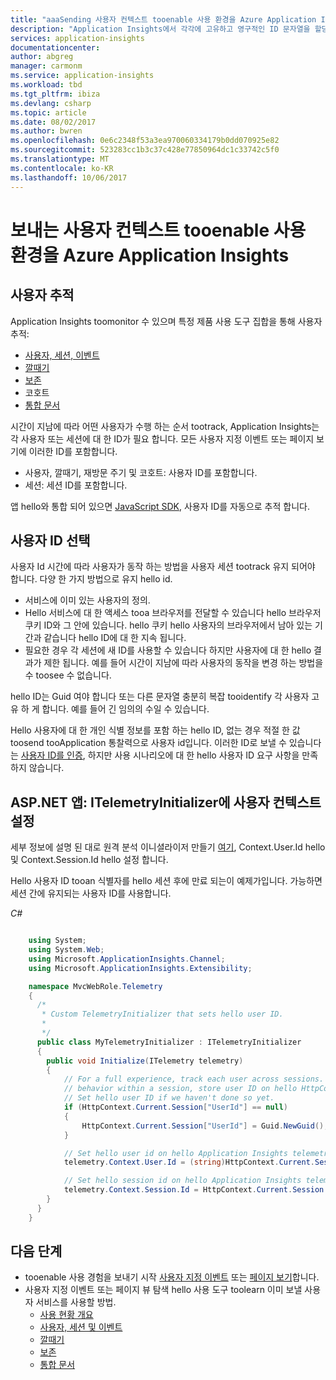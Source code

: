 ```yaml
---
title: "aaaSending 사용자 컨텍스트 tooenable 사용 환경을 Azure Application Insights | Microsoft Docs"
description: "Application Insights에서 각각에 고유하고 영구적인 ID 문자열을 할당한 후 사용자가 서비스를 통해 이동하는 방식을 추적합니다."
services: application-insights
documentationcenter: 
author: abgreg
manager: carmonm
ms.service: application-insights
ms.workload: tbd
ms.tgt_pltfrm: ibiza
ms.devlang: csharp
ms.topic: article
ms.date: 08/02/2017
ms.author: bwren
ms.openlocfilehash: 0e6c2348f53a3ea970060334179b0dd070925e82
ms.sourcegitcommit: 523283cc1b3c37c428e77850964dc1c33742c5f0
ms.translationtype: MT
ms.contentlocale: ko-KR
ms.lasthandoff: 10/06/2017
---
```

#  <a name="sending-user-context-tooenable-usage-experiences-in-azure-application-insights"></a>보내는 사용자 컨텍스트 tooenable 사용 환경을 Azure Application Insights

## <a name="tracking-users"></a>사용자 추적

Application Insights toomonitor 수 있으며 특정 제품 사용 도구 집합을 통해 사용자 추적: 
* [사용자, 세션, 이벤트](https://docs.microsoft.com/azure/application-insights/app-insights-usage-segmentation)
* [깔때기](https://docs.microsoft.com/azure/application-insights/usage-funnels)
* [보존](https://docs.microsoft.com/azure/application-insights/app-insights-usage-retention)
* 코호트
* [통합 문서](https://docs.microsoft.com/azure/application-insights/app-insights-usage-workbooks)

시간이 지남에 따라 어떤 사용자가 수행 하는 순서 tootrack, Application Insights는 각 사용자 또는 세션에 대 한 ID가 필요 합니다. 모든 사용자 지정 이벤트 또는 페이지 보기에 이러한 ID를 포함합니다.
- 사용자, 깔때기, 재방문 주기 및 코호트: 사용자 ID를 포함합니다.
- 세션: 세션 ID를 포함합니다.

앱 hello와 통합 되어 있으면 [JavaScript SDK](https://docs.microsoft.com/azure/application-insights/app-insights-javascript#set-up-application-insights-for-your-web-page), 사용자 ID를 자동으로 추적 합니다.

## <a name="choosing-user-ids"></a>사용자 ID 선택

사용자 Id 시간에 따라 사용자가 동작 하는 방법을 사용자 세션 tootrack 유지 되어야 합니다. 다양 한 가지 방법으로 유지 hello id.
- 서비스에 이미 있는 사용자의 정의.
- Hello 서비스에 대 한 액세스 tooa 브라우저를 전달할 수 있습니다 hello 브라우저 쿠키 ID와 그 안에 있습니다. hello 쿠키 hello 사용자의 브라우저에서 남아 있는 기간과 같습니다 hello ID에 대 한 지속 됩니다.
- 필요한 경우 각 세션에 새 ID를 사용할 수 있습니다 하지만 사용자에 대 한 hello 결과가 제한 됩니다. 예를 들어 시간이 지남에 따라 사용자의 동작을 변경 하는 방법을 수 toosee 수 없습니다.

hello ID는 Guid 여야 합니다 또는 다른 문자열 충분히 복잡 tooidentify 각 사용자 고유 하 게 합니다. 예를 들어 긴 임의의 수일 수 있습니다.

Hello 사용자에 대 한 개인 식별 정보를 포함 하는 hello ID, 없는 경우 적절 한 값 toosend tooApplication 통찰력으로 사용자 id입니다. 이러한 ID로 보낼 수 있습니다는 [사용자 ID를 인증](https://docs.microsoft.com/azure/application-insights/app-insights-api-custom-events-metrics#authenticated-users), 하지만 사용 시나리오에 대 한 hello 사용자 ID 요구 사항을 만족 하지 않습니다.

## <a name="aspnet-apps-set-user-context-in-an-itelemetryinitializer"></a>ASP.NET 앱: ITelemetryInitializer에 사용자 컨텍스트 설정

세부 정보에 설명 된 대로 원격 분석 이니셜라이저 만들기 [여기](https://docs.microsoft.com/azure/application-insights/app-insights-api-filtering-sampling#add-properties-itelemetryinitializer), Context.User.Id hello 및 Context.Session.Id hello 설정 합니다.

Hello 사용자 ID tooan 식별자를 hello 세션 후에 만료 되는이 예제가입니다. 가능하면 세션 간에 유지되는 사용자 ID를 사용합니다.

*C#*

```C#

    using System;
    using System.Web;
    using Microsoft.ApplicationInsights.Channel;
    using Microsoft.ApplicationInsights.Extensibility;

    namespace MvcWebRole.Telemetry
    {
      /*
       * Custom TelemetryInitializer that sets hello user ID.
       *
       */
      public class MyTelemetryInitializer : ITelemetryInitializer
      {
        public void Initialize(ITelemetry telemetry)
        {
            // For a full experience, track each user across sessions. For an incomplete view of user 
            // behavior within a session, store user ID on hello HttpContext Session.
            // Set hello user ID if we haven't done so yet.
            if (HttpContext.Current.Session["UserId"] == null)
            {
                HttpContext.Current.Session["UserId"] = Guid.NewGuid();
            }

            // Set hello user id on hello Application Insights telemetry item.
            telemetry.Context.User.Id = (string)HttpContext.Current.Session["UserId"];

            // Set hello session id on hello Application Insights telemetry item.
            telemetry.Context.Session.Id = HttpContext.Current.Session.SessionID;
        }
      }
    }
```

## <a name="next-steps"></a>다음 단계
- tooenable 사용 경험을 보내기 시작 [사용자 지정 이벤트](https://docs.microsoft.com/en-us/azure/application-insights/app-insights-api-custom-events-metrics#trackevent) 또는 [페이지 보기](https://docs.microsoft.com/azure/application-insights/app-insights-api-custom-events-metrics#page-views)합니다.
- 사용자 지정 이벤트 또는 페이지 뷰 탐색 hello 사용 도구 toolearn 이미 보낼 사용자 서비스를 사용할 방법.
    * [사용 현황 개요](app-insights-usage-overview.md)
    * [사용자, 세션 및 이벤트](app-insights-usage-segmentation.md)
    * [깔때기](usage-funnels.md)
    * [보존](app-insights-usage-retention.md)
    * [통합 문서](app-insights-usage-workbooks.md)
